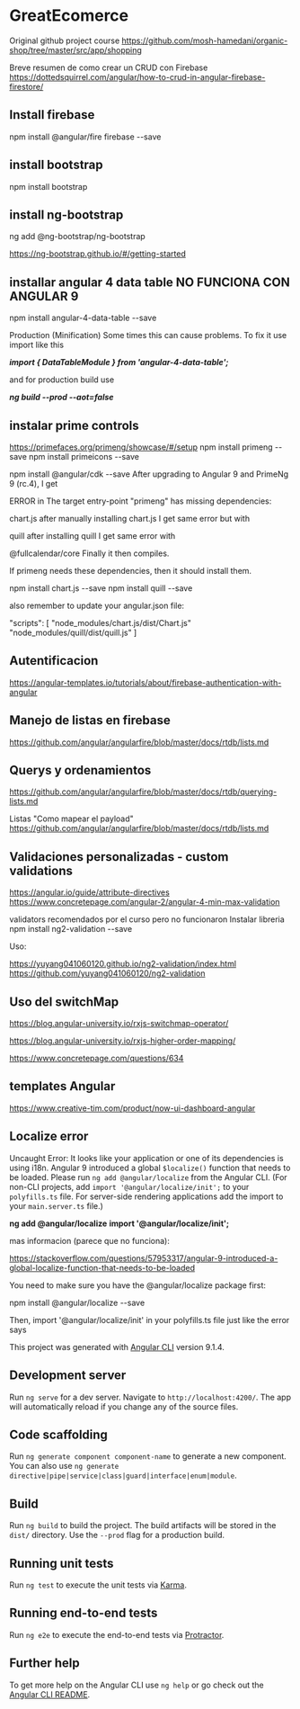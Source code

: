 # GreatEcomerce

Original github project course 
https://github.com/mosh-hamedani/organic-shop/tree/master/src/app/shopping

Breve resumen de como crear un CRUD con Firebase
https://dottedsquirrel.com/angular/how-to-crud-in-angular-firebase-firestore/

## Install firebase
npm install @angular/fire firebase --save

## install bootstrap
npm install bootstrap

## install ng-bootstrap
ng add @ng-bootstrap/ng-bootstrap

https://ng-bootstrap.github.io/#/getting-started



## installar angular 4 data table NO FUNCIONA CON ANGULAR 9

npm install angular-4-data-table --save

Production (Minification)
Some times this can cause problems.
To fix it use import like this

_**import { DataTableModule } from 'angular-4-data-table';**_

and for production build use

_**ng build --prod --aot=false**_

## instalar prime controls

https://primefaces.org/primeng/showcase/#/setup
npm install primeng --save
npm install primeicons --save

npm install @angular/cdk --save
After upgrading to Angular 9 and PrimeNg 9 (rc.4), I get

ERROR in The target entry-point "primeng" has missing dependencies:

chart.js
after manually installing chart.js I get same error but with

quill
after installing quill I get same error with

@fullcalendar/core
Finally it then compiles.

If primeng needs these dependencies, then it should install them.

npm install chart.js --save
npm install quill --save

also remember to update your angular.json file:

"scripts": [
"node_modules/chart.js/dist/Chart.js"
"node_modules/quill/dist/quill.js"
]


## Autentificacion 

https://angular-templates.io/tutorials/about/firebase-authentication-with-angular

## Manejo de listas en firebase
https://github.com/angular/angularfire/blob/master/docs/rtdb/lists.md

## Querys y ordenamientos

https://github.com/angular/angularfire/blob/master/docs/rtdb/querying-lists.md


Listas "Como mapear el payload"
https://github.com/angular/angularfire/blob/master/docs/rtdb/lists.md

## Validaciones personalizadas  - custom validations
https://angular.io/guide/attribute-directives
https://www.concretepage.com/angular-2/angular-4-min-max-validation

validators recomendados por el curso pero no funcionaron 
Instalar libreria
npm  install ng2-validation --save

Uso:

https://yuyang041060120.github.io/ng2-validation/index.html
https://github.com/yuyang041060120/ng2-validation



## Uso del switchMap
https://blog.angular-university.io/rxjs-switchmap-operator/

https://blog.angular-university.io/rxjs-higher-order-mapping/

https://www.concretepage.com/questions/634

## templates Angular
https://www.creative-tim.com/product/now-ui-dashboard-angular

## Localize error

Uncaught Error: It looks like your application or one of its dependencies is using i18n. Angular 9 introduced a global `$localize()` function that needs to be loaded. Please run `ng add @angular/localize` from the Angular CLI. (For non-CLI projects, add `import '@angular/localize/init';` to your `polyfills.ts` file. For server-side rendering applications add the import to your `main.server.ts` file.)

**ng add @angular/localize**
**import '@angular/localize/init';**

mas informacion (parece que no funciona): 

https://stackoverflow.com/questions/57953317/angular-9-introduced-a-global-localize-function-that-needs-to-be-loaded

You need to make sure you have the @angular/localize package first:

npm install @angular/localize --save

Then, import '@angular/localize/init' in your polyfills.ts file just like the error says



This project was generated with [Angular CLI](https://github.com/angular/angular-cli) version 9.1.4.

## Development server

Run `ng serve` for a dev server. Navigate to `http://localhost:4200/`. The app will automatically reload if you change any of the source files.

## Code scaffolding

Run `ng generate component component-name` to generate a new component. You can also use `ng generate directive|pipe|service|class|guard|interface|enum|module`.

## Build

Run `ng build` to build the project. The build artifacts will be stored in the `dist/` directory. Use the `--prod` flag for a production build.

## Running unit tests

Run `ng test` to execute the unit tests via [Karma](https://karma-runner.github.io).

## Running end-to-end tests

Run `ng e2e` to execute the end-to-end tests via [Protractor](http://www.protractortest.org/).

## Further help

To get more help on the Angular CLI use `ng help` or go check out the [Angular CLI README](https://github.com/angular/angular-cli/blob/master/README.md).
